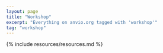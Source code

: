 ```yaml
---
layout: page
title: "Workshop"
excerpt: "Everything on anvio.org tagged with 'workshop'"
tag: "workshop"
---
```


{% include resources/resources.md %}
